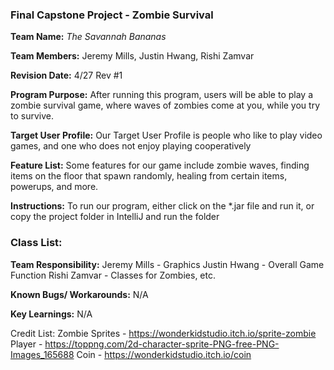 ### Final Capstone Project - Zombie Survival

**Team Name:** *The Savannah Bananas*

**Team Members:** Jeremy Mills, Justin Hwang, Rishi Zamvar

**Revision Date:** 4/27 Rev #1

**Program Purpose:** After running this program, users will be able to play a zombie survival game, where waves of zombies come at you, while you try to survive.

**Target User Profile:** Our Target User Profile is people who like to play video games, and one who does not enjoy playing cooperatively

**Feature List:** Some features for our game include zombie waves, finding items on the floor that spawn randomly, healing from certain items, powerups, and more.

**Instructions:** To run our program, either click on the *.jar file and run it, or copy the project folder in IntelliJ and run the folder



### Class List:

**Team Responsibility:** Jeremy Mills - Graphics
			    Justin Hwang - Overall Game Function
			    Rishi Zamvar - Classes for Zombies, etc.
 
**Known Bugs/ Workarounds:** N/A

**Key Learnings:** N/A



Credit List:
Zombie Sprites - https://wonderkidstudio.itch.io/sprite-zombie
Player - https://toppng.com/2d-character-sprite-PNG-free-PNG-Images_165688
Coin - https://wonderkidstudio.itch.io/coin
